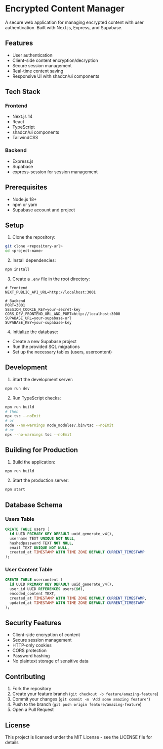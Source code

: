 # Encrypted Content Manager

A secure web application for managing encrypted content with user authentication. Built with Next.js, Express, and Supabase.

## Features

- User authentication
- Client-side content encryption/decryption
- Secure session management
- Real-time content saving
- Responsive UI with shadcn/ui components

## Tech Stack

### Frontend
- Next.js 14
- React
- TypeScript
- shadcn/ui components
- TailwindCSS

### Backend
- Express.js
- Supabase
- express-session for session management

## Prerequisites

- Node.js 18+
- npm or yarn
- Supabase account and project

## Setup

1. Clone the repository:
```bash
git clone <repository-url>
cd <project-name>
```

2. Install dependencies:
```bash
npm install
```

3. Create a `.env` file in the root directory:
```env
# Frontend
NEXT_PUBLIC_API_URL=http://localhost:3001

# Backend
PORT=3001
SESSION_COOKIE_KEY=your-secret-key
CORS_DEV_FRONTEND_URL_AND_PORT=http://localhost:3000
SUPABASE_URL=your-supabase-url
SUPABASE_KEY=your-supabase-key
```

4. Initialize the database:
- Create a new Supabase project
- Run the provided SQL migrations
- Set up the necessary tables (users, usercontent)

## Development

1. Start the development server:
```bash
npm run dev
```

2. Run TypeScript checks:
```bash
npm run build
# then
npx tsc --noEmit
# or
node --no-warnings node_modules/.bin/tsc --noEmit
# or
npx --no-warnings tsc --noEmit
```

## Building for Production

1. Build the application:
```bash
npm run build
```

2. Start the production server:
```bash
npm start
```

## Database Schema

### Users Table
```sql
CREATE TABLE users (
  id UUID PRIMARY KEY DEFAULT uuid_generate_v4(),
  username TEXT UNIQUE NOT NULL,
  hashedpassword TEXT NOT NULL,
  email TEXT UNIQUE NOT NULL,
  created_at TIMESTAMP WITH TIME ZONE DEFAULT CURRENT_TIMESTAMP
);
```

### User Content Table
```sql
CREATE TABLE usercontent (
  id UUID PRIMARY KEY DEFAULT uuid_generate_v4(),
  user_id UUID REFERENCES users(id),
  encoded_content TEXT,
  created_at TIMESTAMP WITH TIME ZONE DEFAULT CURRENT_TIMESTAMP,
  updated_at TIMESTAMP WITH TIME ZONE DEFAULT CURRENT_TIMESTAMP
);
```

## Security Features

- Client-side encryption of content
- Secure session management
- HTTP-only cookies
- CORS protection
- Password hashing
- No plaintext storage of sensitive data

## Contributing

1. Fork the repository
2. Create your feature branch (`git checkout -b feature/amazing-feature`)
3. Commit your changes (`git commit -m 'Add some amazing feature'`)
4. Push to the branch (`git push origin feature/amazing-feature`)
5. Open a Pull Request

## License

This project is licensed under the MIT License - see the LICENSE file for details